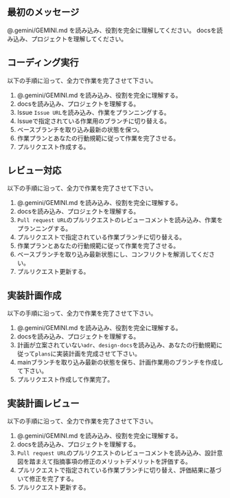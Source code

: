 ## 最初のメッセージ
@.gemini/GEMINI.md を読み込み、役割を完全に理解してください。
docsを読み込み、プロジェクトを理解してください。

## コーディング実行
以下の手順に沿って、全力で作業を完了させて下さい。
1. @.gemini/GEMINI.md を読み込み、役割を完全に理解する。
2. docsを読み込み、プロジェクトを理解する。
3. Issue `Issue URL`を読み込み、作業をプランニングする。
4. Issueで指定されている作業用のブランチに切り替える。
5. ベースブランチを取り込み最新の状態を保つ。
6. 作業プランとあなたの行動規範に従って作業を完了させる。
7. プルリクエスト作成する。

## レビュー対応
以下の手順に沿って、全力で作業を完了させて下さい。
1. @.gemini/GEMINI.md を読み込み、役割を完全に理解する。
2. docsを読み込み、プロジェクトを理解する。
3. `Pull request URL`のプルリクエストのレビューコメントを読み込み、作業をプランニングする。
4. プルリクエストで指定されている作業ブランチに切り替える。
5. 作業プランとあなたの行動規範に従って作業を完了させる。
6. ベースブランチを取り込み最新状態にし、コンフリクトを解消してください。
7. プルリクエスト更新する。

## 実装計画作成
以下の手順に沿って、全力で作業を完了させて下さい。
1. @.gemini/GEMINI.md を読み込み、役割を完全に理解する。
2. docsを読み込み、プロジェクトを理解する。
3. 計画が立案されていない`adr`、`design-docs`を読み込み、あなたの行動規範に従って`plans`に実装計画を完成させて下さい。
4. mainブランチを取り込み最新の状態を保ち、計画作業用のブランチを作成して下さい。
6. プルリクエスト作成して作業完了。

## 実装計画レビュー
以下の手順に沿って、全力で作業を完了させて下さい。
1. @.gemini/GEMINI.md を読み込み、役割を完全に理解する。
2. docsを読み込み、プロジェクトを理解する。
3. `Pull request URL`のプルリクエストのレビューコメントを読み込み、設計意図を踏まえて指摘事項の修正のメリットデメリットを評価する。
4. プルリクエストで指定されている作業ブランチに切り替え、評価結果に基づいて修正を完了する。
5. プルリクエスト更新する。
